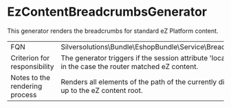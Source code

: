 #  EzContentBreadcrumbsGenerator 

This generator renders the breadcrumbs for standard eZ Platform content.  

|||
|-------------| -------------- |
| FQN | Silversolutions\\Bundle\\EshopBundle\\Service\\Breadcrumbs\\EzContentBreadcrumbsGenerator|
| Criterion for responsibility   | The generator triggers if the session attribute 'location' is set. This is set by some eZ routine in the case the router matched eZ content. |
| Notes to the rendering process | Renders all elements of the path of the currently displayed content location as breadcrumbs, up to the eZ content root.|
